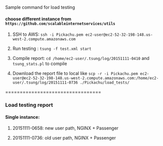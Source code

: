 Sample command for load testing

#### choose different instance from `https://github.com/scalableinternetservices/utils`

1. SSH to AWS: `ssh -i Pickachu.pem ec2-user@ec2-52-32-198-148.us-west-2.compute.amazonaws.com`

2. Run testing : `tsung -f test.xml start`

3. Compile report: `cd /home/ec2-user/.tsung/log/20151111-0410` and ` tsung_stats.pl` to compile

4. Download the report file to local like `scp -r -i Pickachu.pem ec2-user@ec2-52-32-198-148.us-west-2.compute.amazonaws.com:/home/ec2-user/.tsung/log/20151111-0736 ./Pickachu/load_tests/`

=================================
### Load testing report

#### Single instance: 

1. 20151111-0658: new user path, NGINX + Passenger

2. 20151111-0736: old user path, NGINX + Passenger
